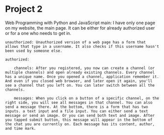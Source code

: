 # Project 2

Web Programming with Python and JavaScript
main: I have only one page on my website, the main page. It can be either for already authorized user or for a one who needs to get in.

    unauthorized: Unauthorized version of a web page has a form that allows that type in a username. It also checks if this username hasn't been used by someone else.

    authorized:

        channels: After you registered, you now can create a channel (or multiple channels) and open already existing channels. Every channel has a unique name. Once you opened a channel, application remember it. And even if you closed web browser, and later open it again, you'll see a channel that you left on. You can later switch between all the channels.

        messages: When you click on a button of a specific channel, on the right side, you will see all messages in that channel. You can also send a message there. At the bottom, there is a form that has two inputs. a text input and a file input. You can either send a text message or send an image. Or you can send both text and image. After you tapped submit button, this message will appear in the bottom of the chat you are currently on. Each message has its content, author, and time mark.